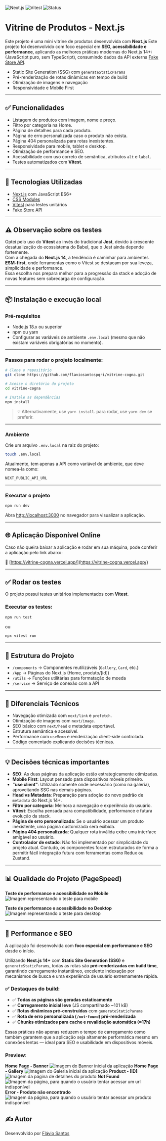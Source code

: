 
![Next.js](https://img.shields.io/badge/Next.js-15-blue?logo=next.js)
![Vitest](https://img.shields.io/badge/Tested%20with-Vitest-6E9EFF?logo=vitest)
![Status](https://img.shields.io/badge/status-beta-yellow)

# Vitrine de Produtos - Next.js

Este projeto é uma mini vitrine de produtos desenvolvida com **Next.js** 
Este projeto foi desenvolvido com foco especial em **SEO, acessibilidade e performance**, aplicando as melhores práticas modernas do Next.js 14+:
(JavaScript puro, sem TypeScript), consumindo dados da API externa [Fake Store API](https://fakestoreapi.com/products).

- Static Site Generation (SSG) com `generateStaticParams`
- Pré-renderização de rotas dinâmicas em tempo de build
- Otimização de imagens e navegação
- Responsividade e Mobile First
---

## ✅ Funcionalidades

- Listagem de produtos com imagem, nome e preço.
- Filtro por categoria na Home.
- Página de detalhes para cada produto.
- Página de erro personalizada caso o produto não exista.
- Página 404 personalizada para rotas inexistentes.
- Responsividade para mobile, tablet e desktop.
- Otimização de performance e SEO.
- Acessibilidade com uso correto de semântica, atributos `alt` e `label`.
- Testes automatizados com **Vitest**.

---

## 🚀 Tecnologias Utilizadas

- [Next.js](https://nextjs.org/) com JavaScript ES6+
- [CSS Modules](https://nextjs.org/docs/basic-features/built-in-css-support)
- [Vitest](https://vitest.dev/) para testes unitários
- [Fake Store API](https://fakestoreapi.com/)

---

## ⚠️ Observação sobre os testes

Optei pelo uso do **Vitest** ao invés do tradicional **Jest**, devido à crescente desatualização do ecossistema do Babel, que o Jest ainda depende fortemente.  
Com a chegada do **Next.js 14**, a tendência é caminhar para ambientes **ESM-first**, onde ferramentas como o Vitest se destacam por sua leveza, simplicidade e performance.  
Essa escolha nos prepara melhor para a progressão da stack e adoção de novas features sem sobrecarga de configuração.

---

## 📦 Instalação e execução local

### Pré-requisitos

- Node.js 18.x ou superior
- npm ou yarn
- Configurar as variáveis de ambiente `.env.local` (mesmo que não existam variáveis obrigatórias no momento).

---

### Passos para rodar o projeto localmente:

```bash
# Clone o repositório
git clone https://github.com/flaviosantospqri/vitrine-cogna.git

# Acesse o diretório do projeto
cd vitrine-cogna

# Instale as dependências
npm install
```

> 💡 Alternativamente, use `yarn install`.
> para rodar, use `yarn dev` se preferir.


---

### Ambiente

Crie um arquivo `.env.local` na raiz do projeto:

```bash
touch .env.local
```

Atualmente, tem apenas a API como variável de ambiente, que deve nomea-la como:
```bash
NEXT_PUBLIC_API_URL
```

---

### Executar o projeto

```bash
npm run dev
```

Abra [http://localhost:3000](http://localhost:3000) no navegador para visualizar a aplicação.

---

## 🌐 Aplicação Disponível Online

Caso não queira baixar a aplicação e rodar em sua máquina, pode conferir a aplicação pelo link abaixo:

🔗 [https://vitrine-cogna.vercel.app/](https://vitrine-cogna.vercel.app/)

---

## ✅ Rodar os testes

O projeto possui testes unitários implementados com **Vitest**.

### Executar os testes:

```bash
npm run test
```

ou

```bash
npx vitest run
```

---

## 📄 Estrutura do Projeto

- `/components` → Componentes reutilizáveis (`Gallery`, `Card`, etc.)
- `/App` → Páginas do Next.js (Home, produto/[id])
- `/utils` → Funções utilitárias para formatação de moeda
- `/service` → Serviço de conexão com a API

---

## 🧠 Diferenciais Técnicos

- Navegação otimizada com `next/link` e `prefetch`.
- Otimização de imagens com `next/image`.
- SEO básico com `next/head` e metadata exportável.
- Estrutura semântica e acessível.
- Performance com `useMemo` e renderização client-side controlada.
- Código comentado explicando decisões técnicas.

---

## 💡 Decisões técnicas importantes

- **SEO**: As duas páginas da aplicação estão estrategicamente otimizadas.
- **Mobile First**: Layout pensado para dispositivos móveis primeiro.
- **"use client"**: Utilizado somente onde necessário (como na galeria), aproveitando SSG nas demais páginas.
- **Head vs Metadata**: Preparação para adoção do novo padrão de `metadata` do Next.js 14+.
- **Filtro por categoria**: Melhora a navegação e experiência do usuário.
- **Vitest**: Escolha pensada para compatibilidade, performance e futura evolução da stack.
- **Página de erro personalizada**: Se o usuário acessar um produto inexistente, uma página customizada será exibida.
- **Página 404 personalizada**: Qualquer rota inválida exibe uma interface amigável ao usuário.
- **Controlador de estado**: Não foi implementado por simplicidade do projeto atual. Contudo, os componentes foram estruturados de forma a permitir fácil integração futura com ferramentas como Redux ou Zustand.

---

## 📊 Qualidade do Projeto (PageSpeed)

**Teste de performance e acessibilidade no Mobile**  
![Imagem representando o teste para mobile](https://i.imgur.com/6IgBbSg.png)

**Teste de performance e acessibilidade no Desktop**  
![Imagem representando o teste para desktop](https://i.imgur.com/Z5ZiNOP.png)

---
## 🚀 Performance e SEO

A aplicação foi desenvolvida com **foco especial em performance e SEO** desde o início.

Utilizando **Next.js 14+** com **Static Site Generation (SSG)** e `generateStaticParams`, todas as rotas são **pré-renderizadas em build time**, garantindo carregamento instantâneo, excelente indexação por mecanismos de busca e uma experiência de usuário extremamente rápida.

### ✅ Destaques do build:  
- ✅ **Todas as páginas são geradas estaticamente**
- ✅ **Carregamento inicial leve** (JS compartilhado ~101 kB)
- ✅ **Rotas dinâmicas pré-construídas** com `generateStaticParams`
- ✅ **Rota de erro personalizada (`/not-found`) pré-renderizada**
- ✅ **Chunks otimizados para cache e revalidação automática (≈17h)**

Essas práticas não apenas reduzem o tempo de carregamento como também garantem que a aplicação seja altamente performática mesmo em conexões lentas — ideal para SEO e usabilidade em dispositivos móveis.

### Preview: 
**Home Page - Banner**
 ![Imagem do Banner inicial da aplicação](https://i.imgur.com/IiYOZqW.png)
 **Home Page - Gallery**
 ![Imagem do Galeria inicial da aplicação](https://i.imgur.com/mJgk3k0.png)
 **Product - [ID]**
 ![Imagem da página de detalhes do produto](https://i.imgur.com/bJg1qsE.png)
 **Not Found**
 ![Imagem da página, para quando o usuário tentar acessar um url indisponível](https://i.imgur.com/9FwB4Sc.png)
 **Error - Produto não encontrado**
 ![Imagem da página, para quando o usuário tentar acessar um produto indisponível](https://i.imgur.com/Z9KcFbk.png)


## ✍️ Autor

Desenvolvido por [Flávio Santos](https://github.com/flaviosantospqri)
